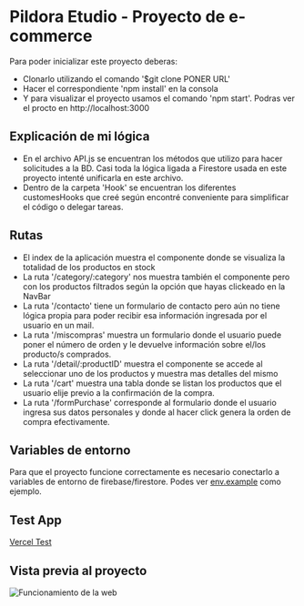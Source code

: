 # Pildora Etudio - Proyecto de e-commerce

Para poder inicializar este proyecto deberas:
- Clonarlo utilizando el comando '$git clone PONER URL'
- Hacer el correspondiente 'npm install' en la consola 
- Y para visualizar el proyecto usamos el comando 'npm start'. Podras ver el procto en http://localhost:3000

## Explicación de mi lógica
- En el archivo API.js se encuentran los métodos que utilizo para hacer solicitudes a la BD. Casi toda la lógica ligada a Firestore usada en este proyecto intenté unificarla en este archivo.
- Dentro de la carpeta 'Hook' se encuentran los diferentes customesHooks que creé según encontré conveniente para simplificar el código o delegar tareas.


## Rutas

- El index de la aplicación muestra el componente <ItemListContainer> donde se visualiza la totalidad de los productos en stock
- La ruta '/category/:category' nos muestra también el componente <ItemListContainer> pero con los productos filtrados según la opción que hayas clickeado en la NavBar
- La ruta '/contacto' tiene un formulario de contacto pero aún no tiene lógica propia para poder recibir esa información ingresada por el usuario en un mail.
- La ruta '/miscompras' muestra un formulario donde el usuario puede poner el número de orden y le devuelve información sobre el/los producto/s comprados.
- La ruta '/detail/:productID' muestra el componente <ItemDetailContainer> se accede al seleccionar uno de los productos y muestra mas detalles del mismo
- La ruta '/cart' muestra una tabla donde se listan los productos que el usuario elije previo a la confirmación de la compra.
- La ruta '/formPurchase' corresponde al formulario donde el usuario ingresa sus datos personales y donde al hacer click genera la orden de compra efectivamente.

## Variables de entorno
Para que el proyecto funcione correctamente es necesario conectarlo a variables de entorno de firebase/firestore.
Podes ver [env.example](https://github.com/Jxxlian/pildora_estudio/blob/PildoraFinal/.env.example) como ejemplo.

 ## Test App
 [Vercel Test](https://pildora-gamma-flax.vercel.app/)


 ## Vista previa al proyecto
![Funcionamiento de la web](./public/images/Pildora[ScreenRecorder].gif )


